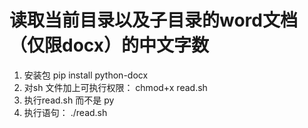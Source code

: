 # 读取当前目录以及子目录的word文档（仅限docx）的中文字数

1. 安装包 pip install python-docx
2. 对sh 文件加上可执行权限： chmod+x read.sh
3. 执行read.sh 而不是 py
4. 执行语句： ./read.sh
